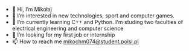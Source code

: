 - 👋 Hi, I’m Mikołaj 
- 👀 I’m interested in new technologies, sport and computer games.
- 🌱 I’m currently learning C++ and Python. I'm studing two faculties of electrical engineering and computer science
- 💞️ I’m looking for my first job or internship
- 📫 How to reach me mikochm074@student.polsl.pl

<!---
KAMPAN001/KAMPAN001 is a ✨ special ✨ repository because its `README.md` (this file) appears on your GitHub profile.
You can click the Preview link to take a look at your changes.
--->
